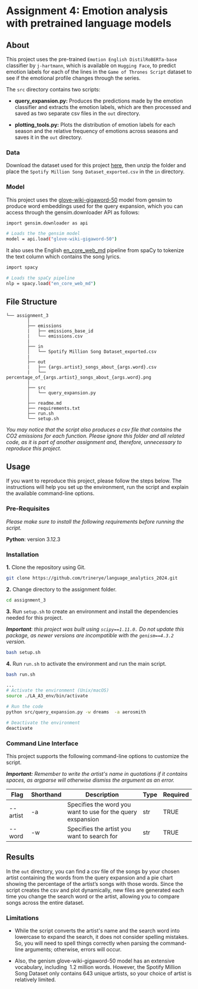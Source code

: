 # Assignment 4: Emotion analysis with pretrained language models


## About

This project uses the pre-trained ``Emotion English DistilRoBERTa-base`` classifier by ``j-hartmann``, which is available on ``Hugging Face``, to predict emotion labels for each of the lines in the ``Game of Thrones Script`` dataset to see if the emotional profile changes through the series.

The ``src`` directory contains two scripts: 

- **query_expansion.py:** Produces the predictions made by the emotion classifier and extracts the emotion labels, which are then processed and saved as two separate csv files in the ``out`` directory. 

- **plotting_tools.py:** Plots the distribution of emotion labels for each season and the relative frequency of emotions across seasons and saves it in the ``out`` directory.


### Data

Download the dataset used for this project [here](https://www.kaggle.com/datasets/joebeachcapital/57651-spotify-songs), then unzip the folder and place the ``Spotify Million Song Dataset_exported.csv`` in the ``in`` directory.

### Model

This project uses the [glove-wiki-gigaword-50](https://huggingface.co/fse/glove-wiki-gigaword-50) model from gensim to produce word embeddings used for the query expansion, which you can access through the gensim.downloader API as follows:

```sh
import gensim.downloader as api

# Loads the the gensim model
model = api.load("glove-wiki-gigaword-50")
```
It also uses the English [en_core_web_md](https://spacy.io/models/en) pipeline from spaCy to tokenize the text column which contains the song lyrics.

```sh
import spacy

# Loads the spaCy pipeline
nlp = spacy.load("en_core_web_md")
```

##  File Structure

```
└── assignment_3
        |
        ├── emissions
        |   ├── emissions_base_id
        |   └── emissions.csv
        |
        ├── in
        │   └── Spotify Million Song Dataset_exported.csv 
        |
        ├── out
        |   ├── {args.artist}_songs_about_{args.word}.csv
        |   └── percentage_of_{args.artist}_songs_about_{args.word}.png
        |
        ├── src
        │   └── query_expansion.py
        │     
        ├── readme.md
        ├── requirements.txt
        ├── run.sh
        └── setup.sh
```
*You may notice that the script also produces a csv file that contains the CO2 emissions for each function. Please ignore this folder and all related code, as it is part of another assignment and, therefore, unnecessary to reproduce this project.*

## Usage

If you want to reproduce this project, please follow the steps below. The instructions will help you set up the environment, run the script and explain the available command-line options. 

### Pre-Requisites

*Please make sure to install the following requirements before running the script.*

**Python**: version 3.12.3

### Installation

**1.** Clone the repository using Git.
```sh
git clone https://github.com/trinerye/language_analytics_2024.git 
```

**2.** Change directory to the assignment folder.
```sh
cd assignment_3
```

**3.** Run ``setup.sh`` to create an environment and install the dependencies needed for this project. 

***Important**: this project was built using ``scipy==1.11.0.`` Do not update this package, as newer versions are incompatible with the ``genism==4.3.2`` version.*

```sh
bash setup.sh
```
**4.** Run ``run.sh`` to activate the environment and run the main script. 
  
```sh
bash run.sh
```
```sh
...
# Activate the environment (Unix/macOS)
source ./LA_A3_env/bin/activate

# Run the code
python src/query_expansion.py -w dreams  -a aerosmith 

# Deactivate the environment
deactivate
```

### Command Line Interface  

This project supports the following command-line options to customize the script. 

***Important:** Remember to write the artist's name in quotations if it contains spaces, as argparse will otherwise dismiss the argument as an error.* 

|Flag      |Shorthand|Description                                                 |Type |Required|
|----------|---------|------------------------------------------------------------|-----|--------|
|--artist  |-a       |Specifies the word you want to use for the query exspansion |str  |TRUE    |
|--word    |-w       |Specifies the artist you want to search for                 |str  |TRUE    |


## Results 

In the ``out`` directory, you can find a csv file of the songs by your chosen artist containing the words from the query expansion and a pie chart showing the percentage of the artist’s songs with those words. Since the script creates the csv and plot dynamically, new files are generated each time you change the search word or the artist, allowing you to compare songs across the entire dataset.


### Limitations

- While the script converts the artist's name and the search word into lowercase to expand the search, it does not consider spelling mistakes. So, you will need to spell things correctly when parsing the command-line arguments; otherwise, errors will occur. 

- Also, the genism glove-wiki-gigaword-50 model has an extensive vocabulary, including  1.2 million words. However, the Spotify Million Song Dataset only contains 643 unique artists, so your choice of artist is relatively limited. 







